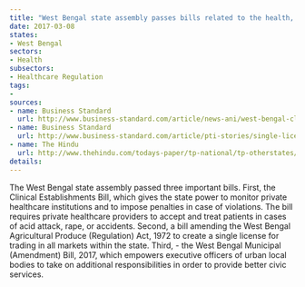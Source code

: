 ```yaml
---
title: "West Bengal state assembly passes bills related to the health, agriculture and governance sectors"
date: 2017-03-08
states:
- West Bengal
sectors:
- Health
subsectors:
- Healthcare Regulation
tags:
- 
sources:
- name: Business Standard
  url: http://www.business-standard.com/article/news-ani/west-bengal-clinical-establishment-bill-passed-in-state-assembly-117030300819_1.html
- name: Business Standard
  url: http://www.business-standard.com/article/pti-stories/single-license-for-trading-in-agri-produce-in-bengal-117030200491_1.html
- name: The Hindu
  url: http://www.thehindu.com/todays-paper/tp-national/tp-otherstates/bill-to-empower-urban-bodies-officers-passed/article17398062.ece
details:
---
```


The West Bengal state assembly passed three important bills. First, the Clinical Establishments Bill, which gives the state power to monitor private healthcare institutions and to impose penalties in case of violations. The bill requires private healthcare providers to accept and treat patients in cases of acid attack, rape, or accidents. Second, a bill amending the West Bengal Agricultural Produce (Regulation) Act, 1972 to create a single license for trading in all markets within the state. Third, - the West Bengal Municipal (Amendment) Bill, 2017, which empowers executive officers of urban local bodies to take on additional responsibilities in order to provide better civic services.
